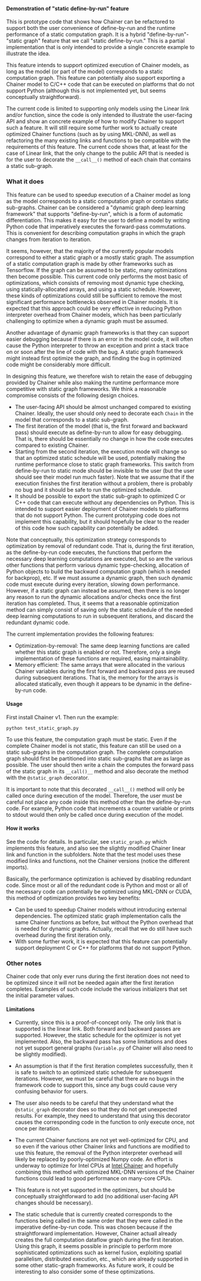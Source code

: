 
#### Demonstration of  "static define-by-run" feature

This is prototype code that shows how Chainer can be refactored to support both the user convenience of define-by-run and the runtime performance of a static computation graph. It is a hybrid "define-by-run"-"static graph" feature that we call "static define-by-run." This is a partial implementation that is only intended to provide a single concrete example to illustrate the idea.  

This feature intends to support optimized execution of Chainer models, as long as the model (or part of the model) corresponds to a static computation graph. This feature can potentially also support exporting a Chainer model to C/C++ code that can be executed on platforms that do not support Python (although this is not implemented yet, but seems conceptually straightforward).

The current code is limited to supporting only models using the Linear link and/or function, since the code is only intended to illustrate the user-facing API and show an concrete example of how to modify Chainer to support such a feature. It will still require some further work to actually create optimized Chainer functions (such as by using MKL-DNN), as well as refactoring the many existing links and functions to be compatible with the requirements of this feature. The current code shows that, at least for the case of Linear link, that the only change to the public API that is needed is for the user to decorate the `__call__()` method of each chain that contains a static sub-graph.

### What it does

This feature can be used to speedup execution of a Chainer model as long as the model corresponds to a static computation graph or contains static sub-graphs. Chainer can be considered a "dynamic graph deep learning framework" that supports "define-by-run", which is a form of automatic differentiation. This makes it easy for the user to define a model by writing Python code that imperatively executes the forward-pass commutations. This is convenient for describing computation graphs in which the graph changes from iteration to iteration.

It seems, however,  that the majority of the currently popular models correspond to either a static graph or a mostly static graph. The assumption of a static computation graph is made by other frameworks such as Tensorflow. If the graph can be assumed to be static, many optimizations then become possible. This current code only performs the most basic of optimizations, which consists of removing most dynamic type checking, using statically-allocated arrays, and using a static schedule. However, these kinds of optimizations could still be sufficient to remove the most significant performance bottlenecks observed in Chainer models. It is expected that this approach could be very effective in reducing Python interpreter overhead from Chainer models, which has been particularly challenging to optimize when a dynamic graph must be assumed.

Another advantage of dynamic graph frameworks is that they can support easier debugging because if there is an error in the model code, it will often cause the Python interpreter to throw an exception and print a stack trace on or soon after the line of code with the bug. A static graph framework might instead first optimize the graph, and finding the bug in optimized code might be considerably more difficult.

In designing this feature, we therefore wish to retain the ease of debugging provided by Chainer while also making the runtime performance more competitive with static graph frameworks. We think a reasonable compromise consists of the following design choices.

* The user-facing API should be almost unchanged compared to existing Chainer. Ideally, the user should only need to decorate each `Chain` in the model that corresponds to a static sub-graph.
* The first iteration of the model (that is, the first forward and backward pass) should execute as define-by-run to allow for easy debugging. That is, there should be essentially no change in how the code executes compared to existing Chainer.
* Starting from the second iteration, the execution mode will change so that an optimized static schedule will be used, potentially making the runtime performance close to static graph frameworks. This switch from define-by-run to static mode should be invisible to the user (but the user should see their model run much faster). Note that we assume that if the execution finishes the first iteration without a problem, there is probably no bug and it should be safe to run the optimized schedule.
* It should be possible to export the static sub-graph to optimized C or C++ code that can execute without any dependencies on Python. This is intended to support easier deployment of Chainer models to platforms that do not support Python. The current prototyping code does not implement this capability, but it should hopefully be clear to the reader of this code how such capability can potentially be added.

Note that conceptually, this optimization strategy corresponds to optimization by removal of redundant code. That is, during the first iteration, as the define-by-run code executes, the functions that perform the necessary deep learning computations are executed, but so are the various other functions that perform various dynamic type-checking, allocation of Python objects to build the backward computation graph (which is needed for backprop), etc. If we must assume a dynamic graph, then such dynamic code must execute during every iteration, slowing down performance. However, if a static graph can instead be assumed, then there is no longer any reason to run the dynamic allocations and/or checks once the first iteration has completed. Thus, it seems that a reasonable optimization method can simply consist of saving only the static schedule of the needed deep learning computations to run in subsequent iterations, and discard the redundant dynamic code.


The current implementation provides the following features:

* Optimization-by-removal: The same deep learning functions are called whether this static graph is enabled or not. Therefore, only a single implementation of these functions are required, easing maintainability.
* Memory efficient: The same arrays that were allocated in the various Chainer variables during the first forward and backward pass are reused during subsequent iterations. That is, the memory for the arrays is allocated statically, even though it appears to be dynamic in the define-by-run code.


#### Usage

First install Chainer v1. Then run the example:
```
python test_static_graph.py
```

To use this feature, the computation graph must be static. Even if the complete Chainer model is not static, this feature can still be used on a static sub-graphs in the computation graph. The complete computation graph should first be partitioned into static sub-graphs that are as large as possible. The user should then write a chain the computes the forward pass of the static graph in its `__call()__` method and also decorate the method with the `@static_graph` decorator.

It is important to note that this decorated `__call__()` method will only be called once during execution of the model. Therefore, the user must be careful not place any code inside this method other than the define-by-run code. For example, Python code that increments a counter variable or prints to stdout would then only be called once during execution of the model.



#### How it works

See the code for details. In particular, see `static_graph.py` which implements this feature, and also see the slightly modified Chainer linear link and function in the subfolders. Note that the test model uses these modified links and functions, not the Chainer versions (notice the different imports).

Basically, the performance optimization is achieved by disabling redundant code. Since most or all of the redundant code is Python and most or all of the necessary code can potentially be optimized using MKL-DNN or CUDA, this method of optimization provides two key benefits:

* Can be used to speedup Chainer models without introducing external dependencies. The optimized static graph implementation calls the same Chainer functions as before, but without the Python overhead that is needed for dynamic graphs. Actually, recall that we do still have such overhead during the first iteration only.
* With some further work, it is expected that this feature can potentially support deployment C or C++ for platforms that do not support Python.

### Other notes

Chainer code that only ever runs during the first iteration does not need to be optimized since it will not be needed again after the first iteration completes. Examples of such code include the various initializers that set the initial parameter values.

#### Limitations

* Currently, since this is a proof-of-concept only. The only link that is supported is the linear link. Both forward and backward passes are supported. However, the static schedule for the optimizer is not yet implemented. Also, the backward pass has some limitations and does not yet support general graphs (`Variable.py` of Chainer will also need to be slightly modified).

* An assumption is that if the first iteration completes successfully, then it is safe to switch to an optimized static schedule for subsequent iterations. However, we must be careful that there are no bugs in the framework code to support this, since any bugs could cause very confusing behavior for users.

* The user also needs to be careful that they understand what the `@static_graph` decorator does so that they do not get unexpected results. For example, they need to understand that using this decorator causes the corresponding code in the function to only execute once, not once per iteration.

* The current Chainer functions are not yet well-optimized for CPU, and so even if the various other Chainer links and functions are modified to use this feature, the removal of the Python interpreter overhead will likely be replaced by poorly-optimized Numpy code. An effort is underway to optimize for Intel CPUs at [Intel Chainer](https://github.com/intel/chainer) and hopefully combining this method with optimized MKL-DNN versions of the Chainer functions could lead to good performance on many-core CPUs.

* This feature is not yet supported in the optimizers, but should be conceptually straightforward to add (no additional user-facing API changes should be necessary).

* The static schedule that is currently created corresponds to the functions being called in the same order that they were called in the imperative define-by-run code. This was chosen because if the straightforward implementation. However, Chainer actuall already creates the full computation dataflow graph during the first iteration. Using this graph, it seems possible in principle to perform more sophisticated optimizations such as kernel fusion, exploiting spatial parallelism, distributed execution, etc., which are already supported in some other static-graph frameworks. As future work, it could be interesting to also consider some of these optimizations.
